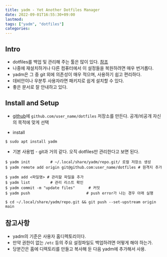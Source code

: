 ```yaml
---
title: yadm - Yet Another Dotfiles Manager
date: 2022-09-01T16:55:30+09:00
lastmod:
tags: ["yadm", "dotfiles"]
categories:
---
```


## Intro

* dotfiles를 백업 및 관리해 주는 툴은 많이 있다. [참조](https://dotfiles.github.io/utilities/)
* 나중에 재설치하거나 다른 컴퓨터에서 이 설정들을 복원하려면 매우 번거롭다.
* yadm은 그 중 git 외에 의존성이 매우 적으며, 사용하기 쉽고 편리하다.
* 데비안이나 우분투 사용자라면 패키지로 쉽게 설치할 수 있다.
* 좋은 문서로 잘 안내하고 있다.

## Install and Setup

* [github](github)에 `github.com/user_name/dotfiles` 저장소를 만든다. 공개/비공개 자신의 목적에 맞게 선택

* install
```console
$ sudo apt install yadm
```

* 기본 사용법 - git과 거의 같다. 오직 dotfiles만 관리한다고 보면 된다.
```console
$ yadm init         # ~/.local/share/yadm/repo.git/ 로컬 저장소 생성
$ yadm remote add origin git@github.com:user_name/dotfiles # 원격지 추가

$ yadm add <파일명> # 관리할 파일을 추가
$ yadm list         # 관리 리스트 확인
$ yadm commit -m "update files"      # 커밋
$ yadm push                         # push error가 나는 경우 아래 실행

$ cd ~/.local/share/yadm/repo.git && git push --set-upstream origin main
```

## 참고사항

* yadm의 기준은 사용자 홈디렉토리이다. 
* 만약 권한이 없는 `/etc` 등의 주요 설정파일도 백업하려면 어떻게 해야 하는가.
* 당분간은 홈에 디렉토리를 만들고 복사해 둔 다음 yadm에 추가해서 사용.
